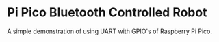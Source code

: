 # Pi Pico Bluetooth Controlled Robot
 A simple demonstration of using UART with GPIO's of Raspberry Pi Pico.
